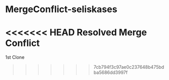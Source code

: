 # MergeConflict-seliskases

<<<<<<< HEAD
Resolved Merge Conflict
=======
1st Clone
>>>>>>> 7cb794f3c97ae0c237648b475bdba5686dd3997f

